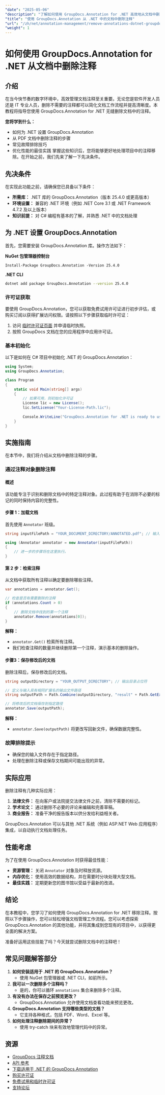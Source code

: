 ```yaml
---
"date": "2025-05-06"
"description": "了解如何使用 GroupDocs.Annotation for .NET 高效地从文档中删除注释。这份全面的指南将帮助您简化文档工作流程并提升清晰度。"
"title": "使用 GroupDocs.Annotation 从 .NET 中的文档中删除注释"
"url": "/zh/net/annotation-management/remove-annotations-dotnet-groupdocs/"
"weight": 1
---
```


# 如何使用 GroupDocs.Annotation for .NET 从文档中删除注释

## 介绍
在当今快节奏的数字环境中，高效管理文档注释至关重要。无论您是软件开发人员还是 IT 专业人员，删除不需要的注释都可以简化文档工作流程并提高清晰度。本教程将指导您使用 GroupDocs.Annotation for .NET 无缝删除文档中的注释。

**您将学到什么：**
- 如何为 .NET 设置 GroupDocs.Annotation
- 从 PDF 文档中删除注释的步骤
- 常见故障排除技巧
- 优化性能的最佳实践
掌握这些知识后，您将能够更好地处理项目中的注释移除。在开始之前，我们先来了解一下先决条件。

## 先决条件
在实现此功能之前，请确保您已具备以下条件：

- **所需库：** .NET 库的 GroupDocs.Annotation（版本 25.4.0 或更高版本）
- **环境设置：** 兼容的 .NET 环境（例如 .NET Core 3.1 或 .NET Framework 4.7.2 及以上版本）
- **知识前提：** 对 C# 编程有基本的了解，并熟悉 .NET 中的文档处理

## 为 .NET 设置 GroupDocs.Annotation
首先，您需要安装 GroupDocs.Annotation 库。操作方法如下：

**NuGet 包管理器控制台**
```shell
Install-Package GroupDocs.Annotation -Version 25.4.0
```

**.NET CLI**
```bash
dotnet add package GroupDocs.Annotation --version 25.4.0
```

### 许可证获取
要使用 GroupDocs.Annotation，您可以获取免费试用许可证进行初步评估，或购买订阅以获得扩展访问权限。请按照以下步骤获取临时许可证：
1. 访问 [临时许可证页面](https://purchase.groupdocs.com/temporary-license/) 并申请临时执照。
2. 按照 GroupDocs 文档在您的应用程序中应用许可证。

### 基本初始化
以下是如何在 C# 项目中初始化 .NET 的 GroupDocs.Annotation：

```csharp
using System;
using GroupDocs.Annotation;

class Program
{
    static void Main(string[] args)
    {
        // 如果可用，则初始化许可证
        License lic = new License();
        lic.SetLicense("Your-License-Path.lic");
        
        Console.WriteLine("GroupDocs.Annotation for .NET is ready to use.");
    }
}
```

## 实施指南
在本节中，我们将介绍从文档中删除注释的步骤。

### 通过注释对象删除注释
#### 概述
该功能专注于识别和删除文档中的特定注释对象。此过程有助于在消除不必要的标记的同时保持内容的完整性。

#### 步骤 1：加载文档
首先使用 `Annotator` 班级。

```csharp
string inputFilePath = "YOUR_DOCUMENT_DIRECTORY/ANNOTATED.pdf"; // 输入文件路径占位符

using (Annotator annotator = new Annotator(inputFilePath))
{
    // 进一步的步骤将在这里执行。
}
```

#### 第 2 步：检索注释
从文档中获取所有注释以确定要删除哪些注释。

```csharp
var annotations = annotator.Get();

// 检查是否有需要删除的注释
if (annotations.Count > 0)
{
    // 删除文档中找到的第一个注释
    annotator.Remove(annotations[0]);
}
```

**解释：**
- `annotator.Get()` 检索所有注释。
- 我们检查注释的数量并继续删除第一个注释，演示基本的删除操作。

#### 步骤3：保存修改后的文档
删除注释后，保存修改后的文档。

```csharp
string outputDirectory = "YOUR_OUTPUT_DIRECTORY"; // 输出目录占位符

// 定义与输入具有相同扩展名的输出文件路径
string outputPath = Path.Combine(outputDirectory, "result" + Path.GetExtension(inputFilePath));

// 将修改后的文档保存到指定路径
annotator.Save(outputPath);
```

**解释：**
- `annotator.Save(outputPath)` 将更改写回新文件，确保数据完整性。

### 故障排除提示
- 确保您的输入文件存在于指定路径。
- 处理在删除注释或保存文档期间可能出现的异常。
  
## 实际应用
删除注释有几种实际应用：

1. **法律文件：** 在向客户或法院提交法律文件之前，清除不需要的标记。
2. **学术论文：** 通过删除不必要的评论来编辑和完善草稿。
3. **商业报告：** 准备干净的报告版本以供分发给利益相关者。

GroupDocs.Annotation 可以与其他 .NET 系统（例如 ASP.NET Web 应用程序）集成，以自动执行文档处理任务。

## 性能考虑
为了在使用 GroupDocs.Annotation 时获得最佳性能：
- **资源管理：** 关闭 `Annotator` 对象及时释放资源。
- **内存优化：** 使用高效的数据结构，并在需要时分块处理大型文档。
- **最佳实践：** 定期更新您的图书馆以受益于最新的改进。

## 结论
在本教程中，您学习了如何使用 GroupDocs.Annotation for .NET 移除注释。按照以下步骤操作，您可以轻松增强文档管理工作流程。您可以考虑探索 GroupDocs.Annotation 的其他功能，并将其集成到您现有的项目中，以获得更全面的解决方案。

准备好运用这些技能了吗？今天就尝试删除文档中的注释吧！

## 常见问题解答部分
1. **如何安装适用于 .NET 的 GroupDocs.Annotation？**
   - 使用 NuGet 包管理器或 .NET CLI，如前所示。
2. **我可以一次删除多个注释吗？**
   - 是的，你可以循环 `annotations` 集合来删除多个注释。
3. **有没有办法在保存之前预览更改？**
   - GroupDocs.Annotation 允许使用文档查看功能来预览更改。
4. **GroupDocs.Annotation 支持哪些类型的文档？**
   - 它支持各种格式，包括 PDF、Word、Excel 等。
5. **如何处理注释删除期间的异常？**
   - 使用 try-catch 块来有效地管理代码中的异常。

## 资源
- [GroupDocs 注释文档](https://docs.groupdocs.com/annotation/net/)
- [API 参考](https://reference.groupdocs.com/annotation/net/)
- [下载适用于 .NET 的 GroupDocs.Annotation](https://releases.groupdocs.com/annotation/net/)
- [购买许可证](https://purchase.groupdocs.com/buy)
- [免费试用和临时许可证](https://releases.groupdocs.com/annotation/net/)
- [支持论坛](https://forum.groupdocs.com/c/annotation/)